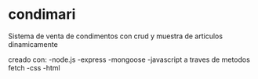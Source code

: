 # condimari

Sistema de venta de condimentos con crud y muestra de articulos dinamicamente 

creado con:
-node.js
-express
-mongoose
-javascript a traves de metodos fetch
-css
-html
